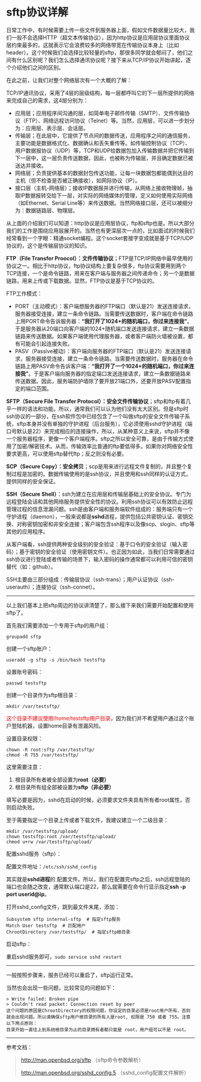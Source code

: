 # sftp协议详解

日常工作中，有时候需要上传一些文件到服务器上面，假如文件数据量比较大，我们一般不会选择HTTP（超文本传输协议），因为http协议是应用层协议里面协议层约束最多的，这就表示它会浪费较多的网络带宽在传输协议本身上（比如header）。这个时候我们会选择比较轻量的sftp，那很多同学就会郁闷了，他们之间有什么区别呢？我们怎么选择通讯协议呢？接下来从TCP/IP协议开始讲起，逐个介绍他们之间的区别。

在此之前，让我们对整个网络层次有一个大概的了解：

TCP/IP通讯协议，采用了4层的层级结构，每一层都呼叫它的下一层所提供的网络来完成自己的需求，这4层分别为：

- 应用层；应用程序间沟通的层，如简单电子邮件传输（SMTP）、文件传输协议（FTP）、网络远程访问协议（Telnet）等。当然，应用层，可以进一步划分为：应用层、表示层、会话层。
- 传输层；在此层中，它提供了节点间的数据传送，应用程序之间的通信服务，主要功能是数据格式化、数据确认和丢失重传等。如传输控制协议（TCP）、用户数据报协议（UDP）等，TCP和UDP给数据包加入传输数据并把它传输到下一层中，这一层负责传送数据，因此，也被称为传输层，并且确定数据已被送达并接收。
- 网络层；负责提供基本的数据封包传送功能，让每一块数据包都能偶到达目的主机（但不检查是否被正确接收），如网际协议（IP）。
- 接口层（主机-网络层）；接收IP数据报并进行传输，从网络上接收物理帧，抽取IP数据报转交给下一层，对实际的网络媒体的管理，定义如何使用实际网络（如Ethernet、Serial Line等）来传送数据。当然网络接口层，还可以被细分为：数据链路层、物理层。

从上面的介绍我们可以知道：http协议是应用层协议，ftp和sftp也是。所以大部分我们的工作是围绕应用层展开的。当然也有更深层次一点的，比如面试的时候我们经常看到一个字眼：精通socket编程。这个socket套接字变成就是基于TCP/UDP协议的，这个是传输层协议的知识。

**FTP（File Transfer Proocol）：文件传输协议**；FTP是TCP/IP网络中最早使用的协议之一。相比于http协议，ftp协议结构上要复杂很多，ftp协议需要用到两个TCP连接，一个是命令链路，用来在客户端与服务器之间传递命令；另一个是数据链路，用来上传或下载数据。显然，FTP协议是基于TCP协议的。

FTP工作模式：

- PORT（主动模式）：客户端想服务器的FTP端口（默认是21）发送连接请求，服务器接受连接，建立一条命令链路。当需要传送数据时，客户端在命令链路上用PORT命令告诉服务器：**“我打开了1024+的随机端口，你过来连接我”**。于是服务器从20端口向客户端的1024+随机端口发送连接请求，建立一条数据链路来传送数据。如果客户端使用代理服务器，或者客户端防火墙被设置，都有可能会引起连接失败。
- PASV（Passive被动）：客户端向服务器的FTP端口（默认是21）发送连接请求，服务器接受连接，建立一条命令链路。当需要传送数据时，服务器在命令链路上用PASV命令告诉客户端：**“我打开了一个1024+的随机端口，你过来连接我”**。于是客户端向服务器的指定端口发送连接请求，建立一条数据链路来传送数据。因此，服务端防护墙除了要开放21端口外，还要开放PASV配置指定的端口范围。

**SFTP（Secure File Transfer Protocol）：安全文件传输协议**；sftp和ftp有着几乎一样的语法和功能。所以，通常我们可以认为他们没有太大区别。但是sftp时ssh协议的一部分，在ssh软件包中已经包含了一个叫做sftp的安全文件传输子系统，sftp本身并没有单独的守护进程（后台服务），它必须使用sshd守护进程（端口号默认是22）来完成相应的连接操作，所以，从某种意义上来说，sftp并不像一个服务器程序，更像一个客户端程序。sftp之所以安全可靠，是由于传输方式使用了加密/解密技术。从而，传输效率比普通的ftp要低得多。如果你对网络安全性要求更高，可以使用sftp替代ftp；反之则没有必要。

**SCP（Secure Copy）：安全拷贝**；scp是用来进行远程文件复制的，并且整个复制过程是加密的。数据传输使用的是ssh协议，并且使用和ssh同样的认证方式，提供同样的安全保证。

**SSH（Secure Shell）**：ssh为建立在应用层和传输层基础上的安全协议。专门为远程登陆会话和其他网络服务提供安全性的协议。利用ssh协议可以有效防止远程管理过程的信息泄漏问题。ssh是由客户端和服务端软件组成的：服务端只有一个守护进程（daemon），一般来说都是**sshd**进程，提供包括公共密钥认证、密钥交换、对称密钥加密和非安全连接；客户端包含ssh程序以及像scp、slogin、sftp等其他的应用程序。

从客户端看，ssh提供两种安全级别的安全验证：基于口令的安全验证（输入密码）；基于密钥的安全验证（使用密钥文件）。也正因为如此，当我们日常需要通过ssh协议进行登陆或者传输的场景下，输入密码的操作通常都可以利用可信的密钥替代（如：github）。

SSH主要由三部分组成：传输层协议（ssh-trans）；用户认证协议（ssh-userauth）；连接协议（ssh-connet）。

--------

以上我们基本上把sftp周边的协议讲清楚了，那么接下来我们需要开始配置和使用sftp了。

首先我们需要添加一个专用于sftp的用户组：

```shell
groupadd sftp
```

创建一个sftp账户：

```shell
useradd -g sftp -s /bin/bash testsftp
```

设置账号密码：

```shell
passwd testsftp
```

创建一个目录作为sftp根目录：

```shell
mkdir /var/testsftp/
```

<font color=red>这个目录不建议使用/home/testsftp用户目录</font>，因为我们并不希望用户通过这个账户登陆机器，设置home目录有泄漏风险。

设置目录权限：

```shell
chown -R root:sftp /var/testsftp/
chmod -R 755 /var/testsftp/
```

这里需要注意：

1. 根目录所有者被全部设置为**root（必要）**
2. 根目录所有组全部被设置为**sftp（非必要）**

填写必要是因为，sshd在启动的时候，必须要求文件夹具有所有者root属性，否则启动失败。

至于需要指定一个目录上传或者下载文件，我建议建立一个二级目录：

```shell
mkdir /var/testsftp/upload/
chown testsftp:root /var/testsftp/upload/
chmod u+rw /var/testsftp/upload/
```

配置sshd服务（sftp）：

配置文件地址：`/etc/ssh/sshd_config`

其实就是**sshd进程**的 配置文件。所以，我们在配置完sftp之后，ssh远程登陆的端口也会随之改变，通常默认端口是22，那么就需要在命令行显示指定**ssh -p port userid@ip**。

打开sshd_config文件，跳到最文件末尾，添加：

```shell
Subsystem sftp internal-sftp  # 指定sftp服务
Match User testsftp  # 匹配用户
ChrootDirectory /var/testsftp/  # 指定sftp根目录
```

启动sftp：

重启sshd服务即可，`sudo service sshd restart`

------

一般按照步骤来，服务已经可以重启了，sftp运行正常。

当然也会出现一些问题，比较常见的问题如下：

```shell
> Write failed: Broken pipe     
> Couldn't read packet: Connection reset by peer
这个问题的原因是ChrootDirectory的权限问题，你设定的目录必须是root用户所有，否则就会出现问题。所以请确保sftp用户根目录的所有人是root, 权限是 750 或者 755。注意以下两点原则：
目录开始一直往上到系统根目录为止的目录拥有者都只能是 root，用户组可以不是 root。
```

----------

参考文档：

> http://man.openbsd.org/sftp （sftp命令参数解析）
>
> http://man.openbsd.org/sshd_config.5 （sshd_config配置文件解析）





